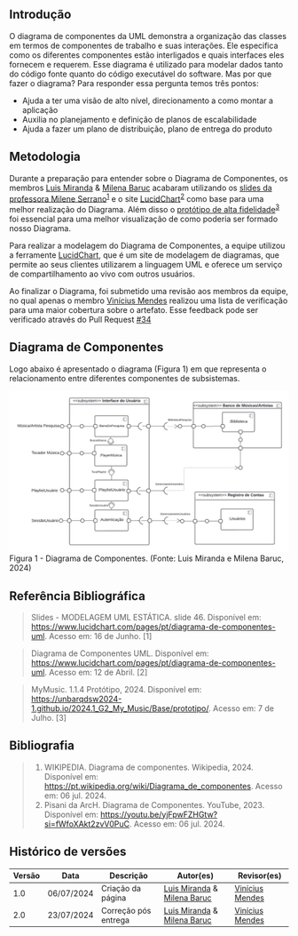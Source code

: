 ## Introdução

O diagrama de componentes da UML demonstra a organização das classes em termos de componentes de trabalho e suas interações. Ele especifica como os diferentes componentes estão interligados e quais interfaces eles fornecem e requerem. Esse diagrama é utilizado para modelar dados tanto do código fonte quanto do código executável do software. Mas por que fazer o diagrama? Para responder essa pergunta temos três pontos:

- Ajuda a ter uma visão de alto nível, direcionamento a como montar a aplicação
- Auxilia no planejamento e definição de planos de escalabilidade
- Ajuda a fazer um plano de distribuição, plano de entrega do produto

## Metodologia

Durante a preparação para entender sobre o Diagrama de Componentes, os membros [Luis Miranda](https://github.com/LuisMiranda10) & [Milena Baruc](https://github.com/MilenaBaruc) acabaram utilizando os [slides da professora Milene Serrano](https://aprender3.unb.br/pluginfile.php/2790247/mod_label/intro/Arquitetura%20e%20Desenho%20de%20Software%20-%20Aula%20Modelagem%20UML%20Est%C3%A1tica%20-%20Profa.%20Milene.pdf)<sup>[1](#referência-bibliográfica)</sup> e o site [LucidChart](https://www.lucidchart.com/pages/pt/diagrama-de-componentes-uml)<sup>[2](#referência-bibliográfica)</sup> como base para uma melhor realização do Diagrama. Além disso o [protótipo de alta fidelidade](https://unbarqdsw2024-1.github.io/2024.1_G2_My_Music/Base/prototipo/)<sup>[3](#referência-bibliográfica)</sup> foi essencial para uma melhor visualização de como poderia ser formado nosso Diagrama. 

Para realizar a modelagem do Diagrama de Componentes, a equipe utilizou a ferramente [LucidChart](https://www.lucidchart.com/pages/pt), que é um site de modelagem de diagramas, que permite ao seus clientes utilizarem a linguagem UML e oferece um serviço de compartilhamento ao vivo com outros usuários.

Ao finalizar o Diagrama, foi submetido uma revisão aos membros da equipe, no qual apenas o membro [Vinícius Mendes](https://github.com/yabamiah) realizou uma lista de verificação para uma maior cobertura sobre o artefato. Esse feedback pode ser verificado através do Pull Request  [#34](https://github.com/UnBArqDsw2024-1/2024.1_G2_My_Music/pull/34#issuecomment-2211953212)

## Diagrama de Componentes

Logo abaixo é apresentado o diagrama (Figura 1) em que representa o relacionamento entre diferentes componentes de subsistemas.

![Figura 1](../Assets/DiagramadeComponentes.png)
Figura 1 - Diagrama de Componentes. (Fonte: Luis Miranda e Milena Baruc, 2024)


## Referência Bibliográfica
> Slides - MODELAGEM UML ESTÁTICA. slide 46. Disponível em: https://www.lucidchart.com/pages/pt/diagrama-de-componentes-uml. Acesso em: 16 de Junho. [1]

> Diagrama de Componentes UML. Disponível em: https://www.lucidchart.com/pages/pt/diagrama-de-componentes-uml. Acesso em: 12 de Abril. [2]

> MyMusic. 1.1.4 Protótipo, 2024. Disponível em: https://unbarqdsw2024-1.github.io/2024.1_G2_My_Music/Base/prototipo/. Acesso em: 7 de Julho. [3]

## Bibliografia

> 1. WIKIPEDIA. Diagrama de componentes. Wikipedia, 2024. Disponível em: https://pt.wikipedia.org/wiki/Diagrama_de_componentes. Acesso em: 06 jul. 2024.
> 2. Pisani da ArcH. Diagrama de Componentes. YouTube, 2023. Disponível em: https://youtu.be/yjFpwFZHGtw?si=fWfoXAkt2zvV0PuC. Acesso em: 06 jul. 2024.

## Histórico de versões 

|   Versão  |    Data   | Descrição | Autor(es) | Revisor(es)|
| --------- | --------- | --------- | --------- | ---------- |
|   1.0   | 06/07/2024| Criação da página | [Luis Miranda](https://github.com/LuisMiranda10) & [Milena Baruc](https://github.com/MilenaBaruc) | [Vinícius Mendes](https://github.com/yabamiah)|
|   2.0   | 23/07/2024| Correção pós entrega| [Luis Miranda](https://github.com/LuisMiranda10) & [Milena Baruc](https://github.com/MilenaBaruc) | [Vinícius Mendes](https://github.com/yabamiah)|

